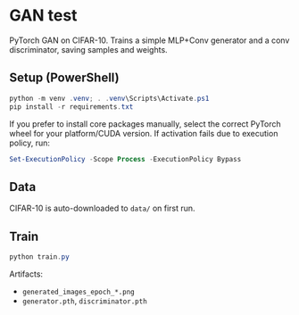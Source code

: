 # GAN test

PyTorch GAN on CIFAR-10. Trains a simple MLP+Conv generator and a conv discriminator, saving samples and weights.

## Setup (PowerShell)

```powershell
python -m venv .venv; . .venv\Scripts\Activate.ps1
pip install -r requirements.txt
```

If you prefer to install core packages manually, select the correct PyTorch wheel for your platform/CUDA version. If activation fails due to execution policy, run:

```powershell
Set-ExecutionPolicy -Scope Process -ExecutionPolicy Bypass
```

## Data

CIFAR-10 is auto-downloaded to `data/` on first run.

## Train

```powershell
python train.py
```

Artifacts:
- `generated_images_epoch_*.png`
- `generator.pth`, `discriminator.pth`

